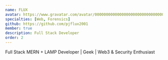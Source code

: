 ```yaml
---
name: FLUX
avatar: https://www.gravatar.com/avatar/00000000000000000000000000000003?d=identicon&s=256
specialties: [Web, Forensics]
github: https://github.com/pjflux2001
member: true
description: Full Stack Developer
order: 2
---
```


Full Stack MERN + LAMP Developer | Geek | Web3 & Security Enthusiast